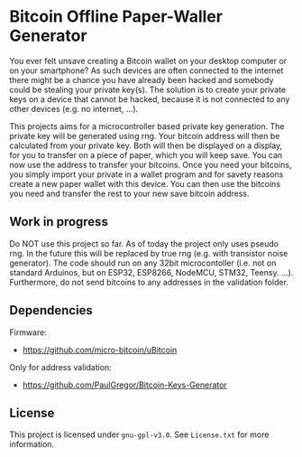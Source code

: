# Bitcoin Offline Paper-Waller Generator

You ever felt unsave creating a Bitcoin wallet on your desktop computer or on your smartphone? As such devices are often connected to the internet there might be a chance you have already been hacked and somebody could be stealing your private key(s). The solution is to create your private keys on a device that cannot be hacked, because it is not connected to any other devices (e.g. no internet, ...). 

This projects aims for a microcontroller based private key generation. The private key will be generated using rng. Your bitcoin address will then be calculated from your private key. Both will then be displayed on a display, for you to transfer on a piece of paper, which you will keep save. You can now use the address to transfer your bitcoins. Once you need your bitcoins, you simply import your private in a wallet program and for savety reasons create a new paper wallet with this device. You can then use the bitcoins you need and transfer the rest to your new save bitcoin address.

## Work in progress

Do NOT use this project so far. As of today the project only uses pseudo rng. In the future this will be replaced by true rng (e.g. with transistor noise generator). The code should run on any 32bit microcontoller (i.e. not on standard Arduinos, but on ESP32, ESP8266, NodeMCU, STM32, Teensy. ...). Furthermore, do not send bitcoins to any addresses in the validation folder.

## Dependencies

Firmware:
* https://github.com/micro-bitcoin/uBitcoin

Only for address validation:
* https://github.com/PaulGregor/Bitcoin-Keys-Generator

## License

This project is licensed under `gnu-gpl-v3.0`. See `License.txt` for more information.
